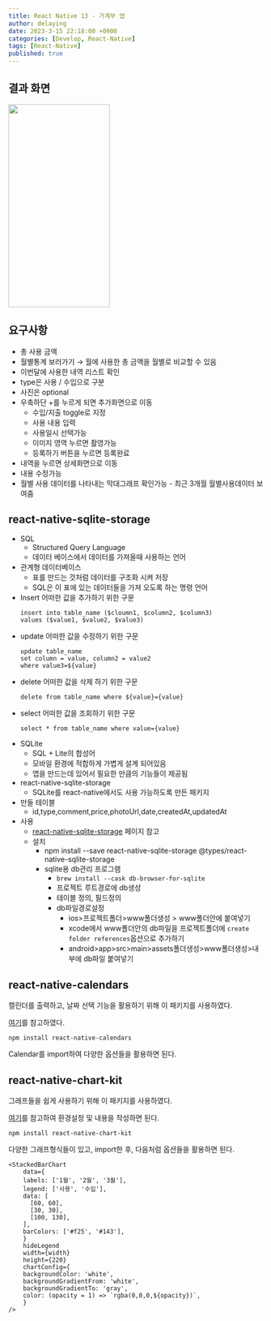 ```yaml
---
title: React Native 13 - 가계부 앱
author: delaying
date: 2023-3-15 22:18:00 +0900
categories: [Develop, React-Native]
tags: [React-Native]
published: true
---
```


## 결과 화면

<img src="https://user-images.githubusercontent.com/72879145/225927701-33d40a08-5c55-4a73-88e9-786907262b9b.GIF" width="200" height="400">

## 요구사항

- 총 사용 금액
- 월별통계 보러가기 → 월에 사용한 총 금액을 월별로 비교할 수 있음
- 이번달에 사용한 내역 리스트 확인
- type은 사용 / 수입으로 구분
- 사진은 optional
- 우축하단 +를 누르게 되면 추가화면으로 이동
  - 수입/지출 toggle로 지정
  - 사용 내용 입력
  - 사용일시 선택가능
  - 이미지 영역 누르면 촬영가능
  - 등록하기 버튼을 누르면 등록완료
- 내역을 누르면 상세화면으로 이동
- 내용 수정가능
- 월별 사용 데이터를 나타내는 막대그래프 확인가능 - 최근 3개월 월별사용데이터 보여줌

## react-native-sqlite-storage

- SQL
  - Structured Query Language
  - 데이터 베이스에서 데이터를 가져올때 사용하는 언어
- 관계형 데이터베이스
  - 표를 만드는 것처럼 데이터를 구조화 시켜 저장
  - SQL은 이 표에 있는 데이터들을 가져 오도록 하는 명령 언어
- Insert
  어떠한 값을 추가하기 위한 구문
  ```
  insert into table_name ($cloumn1, $column2, $column3)
  values ($value1, $value2, $value3)
  ```
- update
  어떠한 값을 수정하기 위한 구문
  ```
  update table_name
  set column = value, column2 = value2
  where value3=${value}
  ```
- delete
  어떠한 값을 삭제 하기 위한 구문
  ```
  delete from table_name where ${value}={value}
  ```
- select
  어떠한 값을 조회하기 위한 구문
  ```
  select * from table_name where value={value}
  ```
- SQLite
  - SQL + Lite의 합성어
  - 모바일 환경에 적합하게 가볍게 설계 되어있음
  - 앱을 만드는데 있어서 필요한 만큼의 기능들이 제공됨
- react-native-sqlite-storage
  - SQLite를 react-native에서도 사용 가능하도록 만든 패키지
- 만들 테이블
  - id,type,comment,price,photoUrl,date,createdAt,updatedAt
- 사용
  - [react-native-sqlite-storage](https://github.com/andpor/react-native-sqlite-storage) 페이지 참고
  - 설치
    - npm install --save react-native-sqlite-storage @types/react-native-sqlite-storage
    - sqlite용 db관리 프로그램
      - `brew install --cask db-browser-for-sqlite`
      - 프로젝트 루트경로에 db생성
      - 테이블 정의, 필드정의
      - db파일경로설정
        - ios>프로젝트폴더>www폴더생성 > www폴더안에 붙여넣기
        - xcode에서 www폴더안의 db파일을 프로젝트폴더에 `create folder references`옵션으로 추가하기
        - android>app>src>main>assets폴더생성>www폴더생성>내부에 db파일 붙여넣기

## react-native-calendars

캘린더를 출력하고, 날짜 선택 기능을 활용하기 위해 이 패키지를 사용하였다.

[여기](https://github.com/wix/react-native-calendars)를 참고하였다.

`npm install react-native-calendars`

Calendar를 import하여 다양한 옵션들을 활용하면 된다.

## react-native-chart-kit

그래프들을 쉽게 사용하기 위해 이 패키지를 사용하였다.

[여기](https://www.npmjs.com/package/react-native-chart-kit)를 참고하여 환경설정 및 내용을 작성하면 된다.

`npm install react-native-chart-kit`

다양한 그래프형식들이 있고, import한 후, 다음처럼 옵션들을 활용하면 된다.

```
<StackedBarChart
    data={
    labels: ['1월', '2월', '3월'],
    legend: ['사용', '수입'],
    data: [
      [60, 60],
      [30, 30],
      [100, 130],
    ],
    barColors: ['#f25', '#143'],
    }
    hideLegend
    width={width}
    height={220}
    chartConfig={
    backgroundColor: 'white',
    backgroundGradientFrom: 'white',
    backgroundGradientTo: 'gray',
    color: (opacity = 1) => `rgba(0,0,0,${opacity})`,
    }
/>
```
